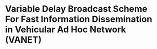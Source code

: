 # Variable Delay Broadcast Scheme For Fast Information Dissemination in Vehicular Ad Hoc Network (VANET)
